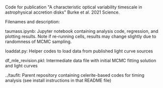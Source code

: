 Code for publication "A characteristic optical variability timescale in astrophysical accretion disks" Burke et al. 2021 Science.

Filenames and description:

taumass.ipynb: Jupyter notebook containing analysis code, regression, and plotting results. Note if re-running cells, results may change slightly due to randomness of MCMC sampling.

loaddat.py: Helper codes to load data from published light curve sources

df_mle_revision.pkl: Intermediate data file with initial MCMC fitting solution and light curves

../taufit: Parent repository containing celerite-based codes for timing analysis (see install instructions in that README file)
